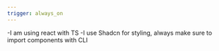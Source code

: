 ```yaml
---
trigger: always_on
---
```


-I am using react with TS
-I use Shadcn for styling, always make sure to import components with CLI